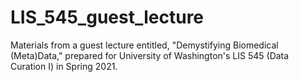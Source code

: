 # LIS_545_guest_lecture
 Materials from a guest lecture entitled, "Demystifying Biomedical (Meta)Data," prepared for University of Washington's LIS 545 (Data Curation I) in Spring 2021. 
